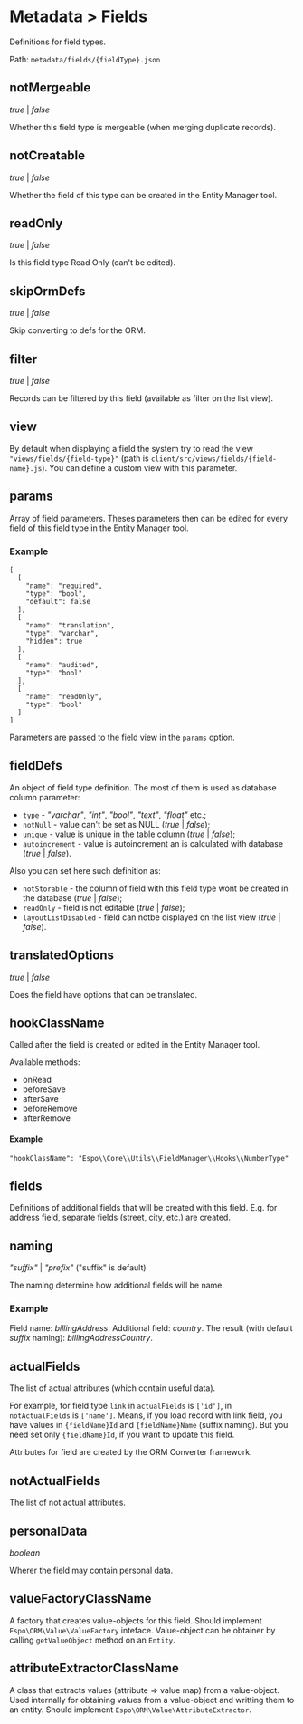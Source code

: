 # Metadata > Fields

Definitions for field types.

Path: `metadata/fields/{fieldType}.json`

## notMergeable

_true_ | _false_

Whether this field type is mergeable (when merging duplicate records).

## notCreatable

_true_ | _false_

Whether the field of this type can be created in the Entity Manager tool.

## readOnly

_true_ | _false_

Is this field type Read Only (can't be edited).
 
## skipOrmDefs

_true_ | _false_

Skip converting to defs for the ORM.

## filter

_true_ | _false_

Records can be filtered by this field (available as filter on the list view). 

## view

By default when displaying a field the system try to read the view `"views/fields/{field-type}"` (path is `client/src/views/fields/{field-name}.js`). You can define a custom view with this parameter.

## params

Array of field parameters. Theses parameters then can be edited for every field of this field type in the Entity Manager tool.

### Example

```
[
  [
    "name": "required",
    "type": "bool",
    "default": false
  ],
  [
    "name": "translation",
    "type": "varchar",
    "hidden": true
  ],
  [
    "name": "audited",
    "type": "bool"
  ],
  [
    "name": "readOnly",
    "type": "bool"
  ]
]
```

Parameters are passed to the field view in the `params` option.

## fieldDefs

An object of field type definition. The most of them is used as database column parameter:
- `type` - _"varchar"_, _"int"_, _"bool"_, _"text"_, _"float"_ etc.;
- `notNull` - value can't be set as NULL (_true_ | _false_);
- `unique` - value is unique in the table column (_true_ | _false_);
- `autoincrement` - value is autoincrement an is calculated with database (_true_ | _false_).

Also you can set here such definition as:
- `notStorable` - the column of field with this field type wont be created in the database (_true_ | _false_);
- `readOnly` - field is not editable (_true_ | _false_);
- `layoutListDisabled` - field can notbe displayed on the list view (_true_ | _false_).

## translatedOptions

_true_ | _false_

Does the field have options that can be translated.


## hookClassName

Called after the field is created or edited in the Entity Manager tool.

Available methods:

- onRead
- beforeSave
- afterSave
- beforeRemove
- afterRemove

#### Example

```
"hookClassName": "Espo\\Core\\Utils\\FieldManager\\Hooks\\NumberType"
```

## fields

Definitions of additional fields that will be created with this field. E.g. for address field, separate fields (street, city, etc.) are created.


## naming

_"suffix"_ | _"prefix"_ ("suffix" is default)

The naming determine how additional fields will be name.

### Example

Field name: *billingAddress*.
Additional field: *country*.
The result (with default _suffix_ naming): *billingAddressCountry*.

## actualFields

The list of actual attributes (which contain useful data). 

For example, for field type `link` in `actualFields` is `['id']`, in `notActualFields` is `['name']`.
Means, if you load record with link field, you have values in `{fieldName}Id` and `{fieldName}Name` (suffix naming). But you need set only `{fieldName}Id`, if you want to update this field.

Attributes for field are created by the ORM Converter framework.

## notActualFields

The list of not actual attributes.

## personalData

*boolean*

Wherer the field may contain personal data.

## valueFactoryClassName

A factory that creates value-objects for this field. Should implement `Espo\ORM\Value\ValueFactory` inteface. Value-object can be obtainer by calling `getValueObject` method on an `Entity`.

## attributeExtractorClassName

A class that extracts values (attribute => value map) from a value-object. Used internally for obtaining values from a value-object and writting them to an entity. Should implement `Espo\ORM\Value\AttributeExtractor`.
